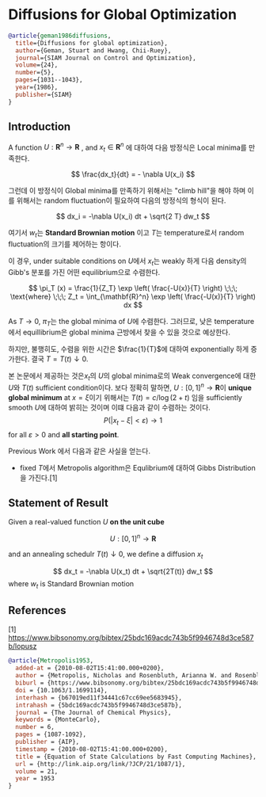 Diffusions for Global Optimization
====
~~~bibtex
@article{geman1986diffusions,
  title={Diffusions for global optimization},
  author={Geman, Stuart and Hwang, Chii-Ruey},
  journal={SIAM Journal on Control and Optimization},
  volume={24},
  number={5},
  pages={1031--1043},
  year={1986},
  publisher={SIAM}
}
~~~

## Introduction 

A function $U : \mathbf{R}^n \rightarrow \mathbf{R}$ , and $x_t \in \mathbf{R}^n$ 에 대하여 다음 방정식은 Local minima를 만족한다.

$$
\frac{dx_t}{dt} = - \nabla U(x_i)
$$

그런데 이 방정식이 Global minima를 만족하기 위해서는 "climb hill"을 해야 하며 이를 위해서는 random fluctuation이 필요하여 다음의 방정식의 형식이 된다.

$$
dx_i = -\nabla U(x_i) dt + \sqrt{2 T} dw_t
$$

여기서 $w_t$는 **Standard Brownian motion** 이고 $T$는 temperature로서 random fluctuation의 크기를 제어하는 항이다. 

이 경우, under suitable conditions on $U$에서 $x_t$는 weakly 하게 다음 density의 Gibb's 분포를 가진 어떤 equilibrium으로 수렴한다.

$$
\pi_T (x) = \frac{1}{Z_T} \exp \left( \frac{-U(x)}{T} \right) \;\;\; \text{where} \;\;\; Z_t = \int_{\mathbf{R}^n} \exp \left( \frac{-U(x)}{T} \right) dx
$$

As $T \rightarrow 0$, $\pi_{T}$는 the global minima of $U$에 수렴한다.  그러므로, 낮은 temperature에서 equillibrium은 global minima 근방에서 찾을 수 있을 것으로 예상한다. 

하지만, 불행히도, 수렴을 위한 시간은 $\frac{1}{T}$에 대하여 exponentially 하게 증가한다. 결국 $T=T(t) \downarrow 0$. 

본 논문에서 제공하는 것은$x_t$의 $U$의 global minima로의 Weak convergence에 대한  $U$와 $T(t)$ sufficient condition이다.  보다 정확히 말하면,
$U:[0,1]^n \rightarrow \mathbf{R}$이 **unique global minimum** at $x = \xi$이기 위해서는 $T(t) = c/\log(2+t)$ 임을 sufficiently smooth $U$에 대하여 밝히는 것이며 이떄 다음과 같이 수렴하는 것이다.
$$
P(| x_t - \xi | < \varepsilon) \rightarrow 1
$$
for all $\varepsilon > 0$ and **all starting point**.

Previous Work  에서 다음과 같은 사실을 얻는다.
- fixed $T$에서 Metropolis algorithm은 Equlibrium에 대하여 Gibbs Distribution을 가진다.[1]

## Statement of Result
Given a real-valued function $U$ **on the unit cube** 

$$
U : [0,1]^n \rightarrow \mathbf{R}
$$

and an annealing schedulr $T(t) \downarrow 0$, we define a diffusion $x_t$

$$
dx_t = -\nabla U(x_t) dt + \sqrt{2T(t)} dw_t
$$
where $w_t$ is Standard Brownian motion



## References
[1] https://www.bibsonomy.org/bibtex/25bdc169acdc743b5f9946748d3ce587b/lopusz
~~~bibtex
@article{Metropolis1953,
  added-at = {2010-08-02T15:41:00.000+0200},
  author = {Metropolis, Nicholas and Rosenbluth, Arianna W. and Rosenbluth, Marshall N. and Teller, Augusta H. and Teller, Edward},
  biburl = {https://www.bibsonomy.org/bibtex/25bdc169acdc743b5f9946748d3ce587b/lopusz},
  doi = {10.1063/1.1699114},
  interhash = {b67019ed11f34441c67cc69ee5683945},
  intrahash = {5bdc169acdc743b5f9946748d3ce587b},
  journal = {The Journal of Chemical Physics},
  keywords = {MonteCarlo},
  number = 6,
  pages = {1087-1092},
  publisher = {AIP},
  timestamp = {2010-08-02T15:41:00.000+0200},
  title = {Equation of State Calculations by Fast Computing Machines},
  url = {http://link.aip.org/link/?JCP/21/1087/1},
  volume = 21,
  year = 1953
}
~~~



